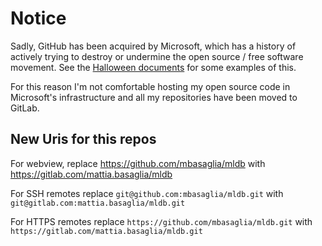 Notice
======

Sadly, GitHub has been acquired by Microsoft, which has a history of
actively trying to destroy or undermine the open source / free software
movement.
See the [Halloween documents](http://catb.org/~esr/halloween/) for some
examples of this.

For this reason I'm not comfortable hosting my open source code in Microsoft's
infrastructure and all my repositories have been moved to GitLab.

New Uris for this repos
-----------------------

For webview, replace
https://github.com/mbasaglia/mldb with
https://gitlab.com/mattia.basaglia/mldb

For SSH remotes replace
`git@github.com:mbasaglia/mldb.git` with
`git@gitlab.com:mattia.basaglia/mldb.git`

For HTTPS remotes replace
`https://github.com/mbasaglia/mldb.git` with
`https://gitlab.com/mattia.basaglia/mldb.git`

